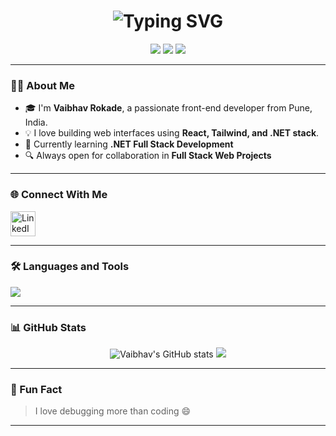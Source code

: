 <!-- Profile README for Vaibhav Rokade -->

<h1 align="center">
  <img src="https://readme-typing-svg.demolab.com?font=Fira+Code&pause=1000&center=true&vCenter=true&width=435&lines=Hi+%F0%9F%91%8B%2C+I'm+Vaibhav+Rokade;Frontend+Developer+from+Pune;Welcome+to+my+GitHub+profile!" alt="Typing SVG" />
</h1>

<p align="center">
  <img src="https://img.shields.io/badge/Frontend-Developer-blue?style=flat-square&logo=appveyor" />
  <img src="https://img.shields.io/badge/.NET-Stack-purple?style=flat-square&logo=dotnet" />
  <img src="https://img.shields.io/badge/ReactJS-%2361DAFB.svg?style=flat-square&logo=react&logoColor=white" />
</p>

---

### 👨‍💻 About Me

- 🎓 I'm **Vaibhav Rokade**, a passionate front-end developer from Pune, India.  
- 💡 I love building web interfaces using **React, Tailwind, and .NET stack**.  
- 🌱 Currently learning **.NET Full Stack Development**  
- 🔍 Always open for collaboration in **Full Stack Web Projects**  

---

### 🌐 Connect With Me

<p align="left">
  <a href="https://linkedin.com/in/vaibhvrokade" target="blank">
    <img align="center" src="https://skillicons.dev/icons?i=linkedin" height="40" alt="LinkedIn" />
  </a>
</p>

---

### 🛠️ Languages and Tools

<p align="left">
  <img src="https://skillicons.dev/icons?i=html,css,js,react,tailwind,bootstrap,git,github,c,dotnet,csharp,mongodb,mysql,postman" />
</p>

---

### 📊 GitHub Stats

<p align="center">
  <img src="https://github-readme-stats.vercel.app/api?username=vaibhvrokade&show_icons=true&theme=radical" alt="Vaibhav's GitHub stats" />
  <img src="https://github-readme-streak-stats.herokuapp.com/?user=vaibhvrokade&theme=radical" />
</p>

---

### 🎯 Fun Fact
> I love debugging more than coding 😄

---

